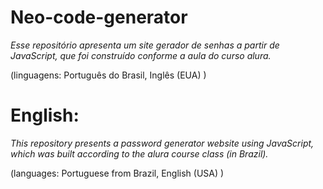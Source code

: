 # Neo-code-generator
_Esse repositório apresenta um site gerador de senhas a partir de JavaScript, que foi construído conforme a aula do curso alura._

(linguagens: Português do Brasil, Inglês (EUA) )

# English:
_This repository presents a password generator website using JavaScript, which was built according to the alura course class (in Brazil)._

(languages: Portuguese from Brazil, English (USA) )
